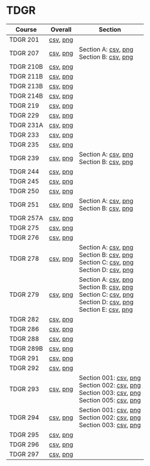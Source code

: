 # TDGR

| Course | Overall | Section |
| ------ | ------- | ------- |
| TDGR 201 | [csv](https://github.com/UCSD-Historical-Enrollment-Data/2024Winter/blob/main/overall/TDGR%20201.csv), [png](https://raw.githubusercontent.com/UCSD-Historical-Enrollment-Data/2024Winter/main/plot_overall/TDGR%20201.png) |  |
| TDGR 207 | [csv](https://github.com/UCSD-Historical-Enrollment-Data/2024Winter/blob/main/overall/TDGR%20207.csv), [png](https://raw.githubusercontent.com/UCSD-Historical-Enrollment-Data/2024Winter/main/plot_overall/TDGR%20207.png) | Section A: [csv](https://github.com/UCSD-Historical-Enrollment-Data/2024Winter/blob/main/section/TDGR%20207_A.csv), [png](https://raw.githubusercontent.com/UCSD-Historical-Enrollment-Data/2024Winter/main/plot_section/TDGR%20207_A.png)<br>Section B: [csv](https://github.com/UCSD-Historical-Enrollment-Data/2024Winter/blob/main/section/TDGR%20207_B.csv), [png](https://raw.githubusercontent.com/UCSD-Historical-Enrollment-Data/2024Winter/main/plot_section/TDGR%20207_B.png) |
| TDGR 210B | [csv](https://github.com/UCSD-Historical-Enrollment-Data/2024Winter/blob/main/overall/TDGR%20210B.csv), [png](https://raw.githubusercontent.com/UCSD-Historical-Enrollment-Data/2024Winter/main/plot_overall/TDGR%20210B.png) |  |
| TDGR 211B | [csv](https://github.com/UCSD-Historical-Enrollment-Data/2024Winter/blob/main/overall/TDGR%20211B.csv), [png](https://raw.githubusercontent.com/UCSD-Historical-Enrollment-Data/2024Winter/main/plot_overall/TDGR%20211B.png) |  |
| TDGR 213B | [csv](https://github.com/UCSD-Historical-Enrollment-Data/2024Winter/blob/main/overall/TDGR%20213B.csv), [png](https://raw.githubusercontent.com/UCSD-Historical-Enrollment-Data/2024Winter/main/plot_overall/TDGR%20213B.png) |  |
| TDGR 214B | [csv](https://github.com/UCSD-Historical-Enrollment-Data/2024Winter/blob/main/overall/TDGR%20214B.csv), [png](https://raw.githubusercontent.com/UCSD-Historical-Enrollment-Data/2024Winter/main/plot_overall/TDGR%20214B.png) |  |
| TDGR 219 | [csv](https://github.com/UCSD-Historical-Enrollment-Data/2024Winter/blob/main/overall/TDGR%20219.csv), [png](https://raw.githubusercontent.com/UCSD-Historical-Enrollment-Data/2024Winter/main/plot_overall/TDGR%20219.png) |  |
| TDGR 229 | [csv](https://github.com/UCSD-Historical-Enrollment-Data/2024Winter/blob/main/overall/TDGR%20229.csv), [png](https://raw.githubusercontent.com/UCSD-Historical-Enrollment-Data/2024Winter/main/plot_overall/TDGR%20229.png) |  |
| TDGR 231A | [csv](https://github.com/UCSD-Historical-Enrollment-Data/2024Winter/blob/main/overall/TDGR%20231A.csv), [png](https://raw.githubusercontent.com/UCSD-Historical-Enrollment-Data/2024Winter/main/plot_overall/TDGR%20231A.png) |  |
| TDGR 233 | [csv](https://github.com/UCSD-Historical-Enrollment-Data/2024Winter/blob/main/overall/TDGR%20233.csv), [png](https://raw.githubusercontent.com/UCSD-Historical-Enrollment-Data/2024Winter/main/plot_overall/TDGR%20233.png) |  |
| TDGR 235 | [csv](https://github.com/UCSD-Historical-Enrollment-Data/2024Winter/blob/main/overall/TDGR%20235.csv), [png](https://raw.githubusercontent.com/UCSD-Historical-Enrollment-Data/2024Winter/main/plot_overall/TDGR%20235.png) |  |
| TDGR 239 | [csv](https://github.com/UCSD-Historical-Enrollment-Data/2024Winter/blob/main/overall/TDGR%20239.csv), [png](https://raw.githubusercontent.com/UCSD-Historical-Enrollment-Data/2024Winter/main/plot_overall/TDGR%20239.png) | Section A: [csv](https://github.com/UCSD-Historical-Enrollment-Data/2024Winter/blob/main/section/TDGR%20239_A.csv), [png](https://raw.githubusercontent.com/UCSD-Historical-Enrollment-Data/2024Winter/main/plot_section/TDGR%20239_A.png)<br>Section B: [csv](https://github.com/UCSD-Historical-Enrollment-Data/2024Winter/blob/main/section/TDGR%20239_B.csv), [png](https://raw.githubusercontent.com/UCSD-Historical-Enrollment-Data/2024Winter/main/plot_section/TDGR%20239_B.png) |
| TDGR 244 | [csv](https://github.com/UCSD-Historical-Enrollment-Data/2024Winter/blob/main/overall/TDGR%20244.csv), [png](https://raw.githubusercontent.com/UCSD-Historical-Enrollment-Data/2024Winter/main/plot_overall/TDGR%20244.png) |  |
| TDGR 245 | [csv](https://github.com/UCSD-Historical-Enrollment-Data/2024Winter/blob/main/overall/TDGR%20245.csv), [png](https://raw.githubusercontent.com/UCSD-Historical-Enrollment-Data/2024Winter/main/plot_overall/TDGR%20245.png) |  |
| TDGR 250 | [csv](https://github.com/UCSD-Historical-Enrollment-Data/2024Winter/blob/main/overall/TDGR%20250.csv), [png](https://raw.githubusercontent.com/UCSD-Historical-Enrollment-Data/2024Winter/main/plot_overall/TDGR%20250.png) |  |
| TDGR 251 | [csv](https://github.com/UCSD-Historical-Enrollment-Data/2024Winter/blob/main/overall/TDGR%20251.csv), [png](https://raw.githubusercontent.com/UCSD-Historical-Enrollment-Data/2024Winter/main/plot_overall/TDGR%20251.png) | Section A: [csv](https://github.com/UCSD-Historical-Enrollment-Data/2024Winter/blob/main/section/TDGR%20251_A.csv), [png](https://raw.githubusercontent.com/UCSD-Historical-Enrollment-Data/2024Winter/main/plot_section/TDGR%20251_A.png)<br>Section B: [csv](https://github.com/UCSD-Historical-Enrollment-Data/2024Winter/blob/main/section/TDGR%20251_B.csv), [png](https://raw.githubusercontent.com/UCSD-Historical-Enrollment-Data/2024Winter/main/plot_section/TDGR%20251_B.png) |
| TDGR 257A | [csv](https://github.com/UCSD-Historical-Enrollment-Data/2024Winter/blob/main/overall/TDGR%20257A.csv), [png](https://raw.githubusercontent.com/UCSD-Historical-Enrollment-Data/2024Winter/main/plot_overall/TDGR%20257A.png) |  |
| TDGR 275 | [csv](https://github.com/UCSD-Historical-Enrollment-Data/2024Winter/blob/main/overall/TDGR%20275.csv), [png](https://raw.githubusercontent.com/UCSD-Historical-Enrollment-Data/2024Winter/main/plot_overall/TDGR%20275.png) |  |
| TDGR 276 | [csv](https://github.com/UCSD-Historical-Enrollment-Data/2024Winter/blob/main/overall/TDGR%20276.csv), [png](https://raw.githubusercontent.com/UCSD-Historical-Enrollment-Data/2024Winter/main/plot_overall/TDGR%20276.png) |  |
| TDGR 278 | [csv](https://github.com/UCSD-Historical-Enrollment-Data/2024Winter/blob/main/overall/TDGR%20278.csv), [png](https://raw.githubusercontent.com/UCSD-Historical-Enrollment-Data/2024Winter/main/plot_overall/TDGR%20278.png) | Section A: [csv](https://github.com/UCSD-Historical-Enrollment-Data/2024Winter/blob/main/section/TDGR%20278_A.csv), [png](https://raw.githubusercontent.com/UCSD-Historical-Enrollment-Data/2024Winter/main/plot_section/TDGR%20278_A.png)<br>Section B: [csv](https://github.com/UCSD-Historical-Enrollment-Data/2024Winter/blob/main/section/TDGR%20278_B.csv), [png](https://raw.githubusercontent.com/UCSD-Historical-Enrollment-Data/2024Winter/main/plot_section/TDGR%20278_B.png)<br>Section C: [csv](https://github.com/UCSD-Historical-Enrollment-Data/2024Winter/blob/main/section/TDGR%20278_C.csv), [png](https://raw.githubusercontent.com/UCSD-Historical-Enrollment-Data/2024Winter/main/plot_section/TDGR%20278_C.png)<br>Section D: [csv](https://github.com/UCSD-Historical-Enrollment-Data/2024Winter/blob/main/section/TDGR%20278_D.csv), [png](https://raw.githubusercontent.com/UCSD-Historical-Enrollment-Data/2024Winter/main/plot_section/TDGR%20278_D.png) |
| TDGR 279 | [csv](https://github.com/UCSD-Historical-Enrollment-Data/2024Winter/blob/main/overall/TDGR%20279.csv), [png](https://raw.githubusercontent.com/UCSD-Historical-Enrollment-Data/2024Winter/main/plot_overall/TDGR%20279.png) | Section A: [csv](https://github.com/UCSD-Historical-Enrollment-Data/2024Winter/blob/main/section/TDGR%20279_A.csv), [png](https://raw.githubusercontent.com/UCSD-Historical-Enrollment-Data/2024Winter/main/plot_section/TDGR%20279_A.png)<br>Section B: [csv](https://github.com/UCSD-Historical-Enrollment-Data/2024Winter/blob/main/section/TDGR%20279_B.csv), [png](https://raw.githubusercontent.com/UCSD-Historical-Enrollment-Data/2024Winter/main/plot_section/TDGR%20279_B.png)<br>Section C: [csv](https://github.com/UCSD-Historical-Enrollment-Data/2024Winter/blob/main/section/TDGR%20279_C.csv), [png](https://raw.githubusercontent.com/UCSD-Historical-Enrollment-Data/2024Winter/main/plot_section/TDGR%20279_C.png)<br>Section D: [csv](https://github.com/UCSD-Historical-Enrollment-Data/2024Winter/blob/main/section/TDGR%20279_D.csv), [png](https://raw.githubusercontent.com/UCSD-Historical-Enrollment-Data/2024Winter/main/plot_section/TDGR%20279_D.png)<br>Section E: [csv](https://github.com/UCSD-Historical-Enrollment-Data/2024Winter/blob/main/section/TDGR%20279_E.csv), [png](https://raw.githubusercontent.com/UCSD-Historical-Enrollment-Data/2024Winter/main/plot_section/TDGR%20279_E.png) |
| TDGR 282 | [csv](https://github.com/UCSD-Historical-Enrollment-Data/2024Winter/blob/main/overall/TDGR%20282.csv), [png](https://raw.githubusercontent.com/UCSD-Historical-Enrollment-Data/2024Winter/main/plot_overall/TDGR%20282.png) |  |
| TDGR 286 | [csv](https://github.com/UCSD-Historical-Enrollment-Data/2024Winter/blob/main/overall/TDGR%20286.csv), [png](https://raw.githubusercontent.com/UCSD-Historical-Enrollment-Data/2024Winter/main/plot_overall/TDGR%20286.png) |  |
| TDGR 288 | [csv](https://github.com/UCSD-Historical-Enrollment-Data/2024Winter/blob/main/overall/TDGR%20288.csv), [png](https://raw.githubusercontent.com/UCSD-Historical-Enrollment-Data/2024Winter/main/plot_overall/TDGR%20288.png) |  |
| TDGR 289B | [csv](https://github.com/UCSD-Historical-Enrollment-Data/2024Winter/blob/main/overall/TDGR%20289B.csv), [png](https://raw.githubusercontent.com/UCSD-Historical-Enrollment-Data/2024Winter/main/plot_overall/TDGR%20289B.png) |  |
| TDGR 291 | [csv](https://github.com/UCSD-Historical-Enrollment-Data/2024Winter/blob/main/overall/TDGR%20291.csv), [png](https://raw.githubusercontent.com/UCSD-Historical-Enrollment-Data/2024Winter/main/plot_overall/TDGR%20291.png) |  |
| TDGR 292 | [csv](https://github.com/UCSD-Historical-Enrollment-Data/2024Winter/blob/main/overall/TDGR%20292.csv), [png](https://raw.githubusercontent.com/UCSD-Historical-Enrollment-Data/2024Winter/main/plot_overall/TDGR%20292.png) |  |
| TDGR 293 | [csv](https://github.com/UCSD-Historical-Enrollment-Data/2024Winter/blob/main/overall/TDGR%20293.csv), [png](https://raw.githubusercontent.com/UCSD-Historical-Enrollment-Data/2024Winter/main/plot_overall/TDGR%20293.png) | Section 001: [csv](https://github.com/UCSD-Historical-Enrollment-Data/2024Winter/blob/main/section/TDGR%20293_001.csv), [png](https://raw.githubusercontent.com/UCSD-Historical-Enrollment-Data/2024Winter/main/plot_section/TDGR%20293_001.png)<br>Section 002: [csv](https://github.com/UCSD-Historical-Enrollment-Data/2024Winter/blob/main/section/TDGR%20293_002.csv), [png](https://raw.githubusercontent.com/UCSD-Historical-Enrollment-Data/2024Winter/main/plot_section/TDGR%20293_002.png)<br>Section 003: [csv](https://github.com/UCSD-Historical-Enrollment-Data/2024Winter/blob/main/section/TDGR%20293_003.csv), [png](https://raw.githubusercontent.com/UCSD-Historical-Enrollment-Data/2024Winter/main/plot_section/TDGR%20293_003.png)<br>Section 005: [csv](https://github.com/UCSD-Historical-Enrollment-Data/2024Winter/blob/main/section/TDGR%20293_005.csv), [png](https://raw.githubusercontent.com/UCSD-Historical-Enrollment-Data/2024Winter/main/plot_section/TDGR%20293_005.png) |
| TDGR 294 | [csv](https://github.com/UCSD-Historical-Enrollment-Data/2024Winter/blob/main/overall/TDGR%20294.csv), [png](https://raw.githubusercontent.com/UCSD-Historical-Enrollment-Data/2024Winter/main/plot_overall/TDGR%20294.png) | Section 001: [csv](https://github.com/UCSD-Historical-Enrollment-Data/2024Winter/blob/main/section/TDGR%20294_001.csv), [png](https://raw.githubusercontent.com/UCSD-Historical-Enrollment-Data/2024Winter/main/plot_section/TDGR%20294_001.png)<br>Section 002: [csv](https://github.com/UCSD-Historical-Enrollment-Data/2024Winter/blob/main/section/TDGR%20294_002.csv), [png](https://raw.githubusercontent.com/UCSD-Historical-Enrollment-Data/2024Winter/main/plot_section/TDGR%20294_002.png)<br>Section 003: [csv](https://github.com/UCSD-Historical-Enrollment-Data/2024Winter/blob/main/section/TDGR%20294_003.csv), [png](https://raw.githubusercontent.com/UCSD-Historical-Enrollment-Data/2024Winter/main/plot_section/TDGR%20294_003.png) |
| TDGR 295 | [csv](https://github.com/UCSD-Historical-Enrollment-Data/2024Winter/blob/main/overall/TDGR%20295.csv), [png](https://raw.githubusercontent.com/UCSD-Historical-Enrollment-Data/2024Winter/main/plot_overall/TDGR%20295.png) |  |
| TDGR 296 | [csv](https://github.com/UCSD-Historical-Enrollment-Data/2024Winter/blob/main/overall/TDGR%20296.csv), [png](https://raw.githubusercontent.com/UCSD-Historical-Enrollment-Data/2024Winter/main/plot_overall/TDGR%20296.png) |  |
| TDGR 297 | [csv](https://github.com/UCSD-Historical-Enrollment-Data/2024Winter/blob/main/overall/TDGR%20297.csv), [png](https://raw.githubusercontent.com/UCSD-Historical-Enrollment-Data/2024Winter/main/plot_overall/TDGR%20297.png) |  |
